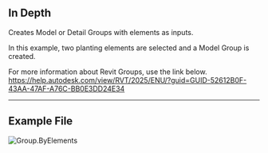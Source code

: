 ## In Depth
Creates Model or Detail Groups with elements as inputs.

In this example, two planting elements are selected and a Model Group is created.  

For more information about Revit Groups, use the link below.
https://help.autodesk.com/view/RVT/2025/ENU/?guid=GUID-52612B0F-43AA-47AF-A76C-BB0E3DD24E34
___
## Example File

![Group.ByElements](./Revit.Elements.Group.ByElements_img.jpg)